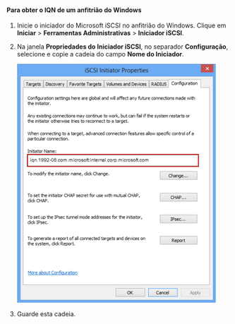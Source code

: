 <!--author=SharS last changed: 9/17/15-->

#### <a name="to-get-the-iqn-of-a-windows-host"></a>Para obter o IQN de um anfitrião do Windows
1. Inicie o iniciador do Microsoft iSCSI no anfitrião do Windows. Clique em **Iniciar** > **Ferramentas Administrativas** > **Iniciador iSCSI**.
2. Na janela **Propriedades do Iniciador iSCSI**, no separador **Configuração**, selecione e copie a cadeia do campo **Nome do Iniciador**.
   
    ![Propriedades do iniciador iSCSI](./media/storsimple-get-iqn/HCS_iSCSIInitiatorPropertiesFigureIQN-include.png)
3. Guarde esta cadeia.



<!--HONumber=Nov16_HO2-->


